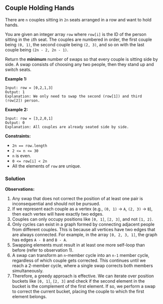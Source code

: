 ##  Couple Holding Hands

There are `n` couples sitting in `2n` seats arranged in a row and want to hold hands.

You are given an integer array `row` where `row[i]` is the ID of the person sitting in the `i`th seat. The couples are numbered in order, the first couple being `(0, 1)`, the second couple being `(2, 3)`, and so on with the last couple being `(2n - 2, 2n - 1)`.

Return the **minimum** number of swaps so that every couple is sitting side by side. A swap consists of choosing any two people, then they stand up and switch seats.

**Example 1:**

```
Input: row = [0,2,1,3]
Output: 1
Explanation: We only need to swap the second (row[1]) and third (row[2]) person.
```

**Example 2:**

```
Input: row = [3,2,0,1]
Output: 0
Explanation: All couples are already seated side by side.
```

**Constraints:**

* `2n == row.length`
* `2 <= n <= 30`
* `n` is even.
* `0 <= row[i] < 2n`
* All the elements of `row` are unique. 


### Solution

**Observations:**

1. Any swap that does not correct the position of at least one pair is inconsequential and should not be pursued.
2. If we represent each couple as a vertex (e.g., `(0, 1)` -> `A`, `(2, 3)` -> `B`), then each vertex will have exactly two edges.
3. Couples can only occupy positions like `[0, 1]`, `[2, 3]`, and not `[1, 2]`.
4. Only cycles can exist in a graph formed by connecting adjacent people from different couples. This is because all vertices have two edges that are always connected. For example, in the array `[0, 2, 3, 1]`, the graph has edges `A - B` and `B - A`.
5. Swapping elements must result in at least one more self-loop than before (refer to observation 1).
6. A swap can transform an `n`-member cycle into an `n-1` member cycle, regardless of which couple gets corrected. This continues until we reach a 2-member cycle, where a single swap corrects both members simultaneously.
7. Therefore, a greedy approach is effective. We can iterate over position buckets like `[0, 1]`, `[2, 3]` and check if the second element in the bucket is the complement of the first element. If so, we perform a swap to correct the current bucket, placing the couple to which the first element belongs. 
